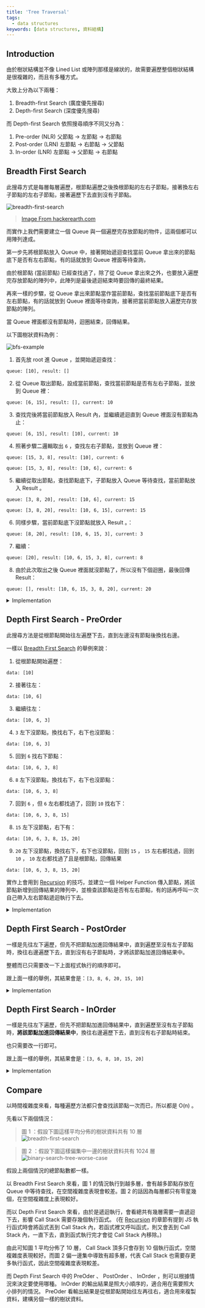 ```yaml
---
title: 'Tree Traversal'
tags:
  - data structures
keywords: [data structures, 資料結構]
---
```


## Introduction

由於樹狀結構並不像 Lined List 或陣列那樣是線狀的，故需要遍歷整個樹狀結構是很複雜的，而且有多種方式。

大致上分為以下兩種：

1. Breadth-first Search (廣度優先搜尋)
2. Depth-first Search (深度優先搜尋)

而 Depth-first Search 依照搜尋順序不同又分為：

1. Pre-order (NLR) 父節點 -> 左節點 -> 右節點
2. Post-order (LRN) 左節點 -> 右節點 -> 父節點
3. In-order (LNR) 左節點 -> 父節點 -> 右節點

## Breadth First Search

此搜尋方式是每層每層遍歷，根節點遍歷之後換根節點的左右子節點，接著換左右子節點的左右子節點，接著遍歷下去直到沒有子節點。

![breadth-first-search](https://he-s3.s3.amazonaws.com/media/uploads/fdec3c2.jpg)
> [Image From hackerearth.com](https://www.hackerearth.com/practice/algorithms/graphs/breadth-first-search/tutorial/)

而實作上我們需要建立一個 Queue 與一個遍歷完存放節點的物件，這兩個都可以用陣列達成。

第一步先將根節點放入 Queue 中，接著開始遞迴查找當前 Queue 拿出來的節點底下是否有左右節點，有的話就放到 Queue 裡面等待查詢，

由於根節點 (當前節點) 已經查找過了，除了從 Queue 拿出來之外，也要放入遍歷完存放節點的陣列中，此陣列是最後遞迴結束時要回傳的最終結果。

再來一樣的步驟，從 Queue 拿出來節點當作當前節點，查找當前節點底下是否有左右節點，有的話就放到 Queue 裡面等待查詢，接著把當前節點放入遍歷完存放節點的陣列。

當 Queue 裡面都沒有節點時，迴圈結束，回傳結果。

以下圖樹狀資料為例：

![bfs-example](./bfs-example.png)

1. 首先放 root 進 Queue ，並開始遞迴查找：

`queue: [10], result: []`

2. 從 Queue 取出節點，設成當前節點，查找當前節點是否有左右子節點，並放到 Queue 裡：

`queue: [6, 15], result: [], current: 10`

3. 查找完後將當前節點放入 Result 內，並繼續遞迴直到 Queue 裡面沒有節點為止：

`queue: [6, 15], result: [10], current: 10`

4. 照著步驟二邏輯取出 `6` ，查找左右子節點，並放到 Queue 裡：

`queue: [15, 3, 8], result: [10], current: 6`

`queue: [15, 3, 8], result: [10, 6], current: 6`

5. 繼續從取出節點，查找節點底下，子節點放入 Queue 等待查找，當前節點放入 Result 。

`queue: [3, 8, 20], result: [10, 6], current: 15`

`queue: [3, 8, 20], result: [10, 6, 15], current: 15`

6. 同樣步驟，當前節點底下沒節點就放入 Result 。：

`queue: [8, 20], result: [10, 6, 15, 3], current: 3`

7. 繼續：

`queue: [20], result: [10, 6, 15, 3, 8], current: 8`

8. 由於此次取出之後 Queue 裡面就沒節點了，所以沒有下個迴圈，最後回傳 Result：

`queue: [], result: [10, 6, 15, 3, 8, 20], current: 20`

<details>
  <summary>Implementation</summary>

  ```js
  breadthfirstSearch() {
    const data = []
    const queue = []
    let node = this.root
    queue.push(node)

    while(queue.length) {
      node = queue.shift()
      data.push(node.value)
      if (node.left) queue.push(node.left)
      if (node.right) queue.push(node.right)
    }

    return data
  }
  ```

</details>

## Depth First Search - PreOrder

此搜尋方法是從根節點開始往左遍歷下去，直到左邊沒有節點後換找右邊。

一樣以 [Breadth First Search](#breadth-first-search) 的舉例來說：

1. 從根節點開始遍歷：

`data: [10]`

2. 接著往左：

`data: [10, 6]`

3. 繼續往左：

`data: [10, 6, 3]`

4. `3` 左下沒節點，換找右下，右下也沒節點：

`data: [10, 6, 3]`

5. 回到 `6` 找右下節點：

`data: [10, 6, 3, 8]`

6. `8` 左下沒節點，換找右下，右下也沒節點：

`data: [10, 6, 3, 8]`

7. 回到 `6` ，但 `6` 左右都找過了，回到 `10` 找右下：

`data: [10, 6, 3, 8, 15]`

8. `15` 左下沒節點，右下有：

`data: [10, 6, 3, 8, 15, 20]`

9. `20` 左下沒節點，換找右下，右下也沒節點，回到 `15` ， `15` 左右都找過，回到 `10` ， `10` 左右都找過了且是根節點，回傳結果

`data: [10, 6, 3, 8, 15, 20]`

實作上會用到 [Recursion](../02-algorithms/09-recursion.md) 的技巧，並建立一個 Helper Function 傳入節點，將該節點新增到回傳結果的陣列中，並檢查該節點是否有左右節點，有的話再呼叫一次自己帶入左右節點遞迴執行下去。

<details>
  <summary>Implementation</summary>

  ```js
  depthFirstSearchPreOrder() {
    const result = []

    function preOrderTraverse(node) {
      result.push(node.value)
      if (node.left) preOrderTraverse(node.left)
      if (node.right) preOrderTraverse(node.right)
    }

    preOrderTraverse(this.root)
    return result
  }
  ```

</details>

## Depth First Search - PostOrder

一樣是先往左下遍歷，但先不把節點加進回傳結果中，直到遍歷至沒有左子節點時，換往右邊遍歷下去，直到沒有右子節點時，才將該節點加進回傳結果中。

整體而已只需要改一下上面程式執行的順序即可。

跟上面一樣的舉例，其結果會是：`[3, 8, 6, 20, 15, 10]`

<details>
  <summary>Implementation</summary>

  ```js
  depthFirstSearchPostOrder() {
    const result = []

    function postOrderTraverse(node) {
      if (node.left) postOrderTraverse(node.left)
      if (node.right) postOrderTraverse(node.right)
      result.push(node.value)
    }

    postOrderTraverse(this.root)
    return result
  }
  ```

</details>

## Depth First Search - InOrder

一樣是先往左下遍歷，但先不把節點加進回傳結果中，直到遍歷至沒有左子節點時，**將該節點加進回傳結果中**，換往右邊遍歷下去，直到沒有右子節點時結束。

也只需要改一行即可。

跟上面一樣的舉例，其結果會是：`[3, 6, 8, 10, 15, 20]`

<details>
  <summary>Implementation</summary>

  ```js
  depthFirstSearchInOrder() {
    const result = []

    function inOrderTraverse(node) {
      if (node.left) inOrderTraverse(node.left)
      result.push(node.value)
      if (node.right) inOrderTraverse(node.right)
    }

    inOrderTraverse(this.root)
    return result
  }
  ```

</details>

## Compare

以時間複雜度來看，每種遍歷方法都只會查找該節點一次而已，所以都是 O(n) 。

先看以下兩個情況：

> 圖 1 ：假設下圖這樣平均分佈的樹狀資料共有 10 層
![breadth-first-search](https://he-s3.s3.amazonaws.com/media/uploads/fdec3c2.jpg)

> 圖 2 ：假設下圖這樣偏集中一邊的樹狀資料共有 1024 層
![binary-search-tree-worse-case](./binary-search-tree-worse-case.png)

假設上兩個情況的總節點數都一樣。

以 Breadth First Search 來看，圖 1 的情況執行到越多層，會有越多節點存放在 Queue 中等待查找，在空間複雜度表現會較差。圖 2 的話因為每層都只有零星幾個，在空間複雜度上表現較好。

而以 Depth First Search 來看，由於是遞迴執行，會看總共有幾層需要一直遞迴下去，影響 Call Stack 需要存幾個執行函式。 (在 [Recursion](../02-algorithms/09-recursion.md) 的章節有提到 JS 執行函式時會將函式丟到 Call Stack 內，若函式裡又呼叫函式，則又會丟到 Call Stack 內，一直下去，直到函式執行完才會從 Call Stack 內移除。)

由此可知圖 1 平均分佈了 10 層， Call Stack 頂多只會存到 10 個執行函式，空間複雜度表現較好。而圖 2 偏一邊集中導致有超多層，代表 Call Stack 也需要存更多執行函式，因此空間複雜度表現較差。

而 Depth First Search 中的 PreOder 、 PostOrder 、 InOrder ，則可以根據情況來決定要使用哪種。
InOrder 的輸出結果是照大小順序的，適合用在需要照大小排列的情況。 PreOder 看輸出結果是從根節點開始往左再往右，適合用來複製資料，建構另個一樣的樹狀資料。